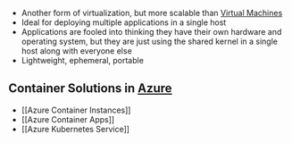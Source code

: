 - Another form of virtualization, but more scalable than [Virtual Machines](Virtual%20Machine.md)
- Ideal for deploying multiple applications in a single host
- Applications are fooled into thinking they have their own hardware and operating system, but they are just using the shared kernel in a single host along with everyone else
- Lightweight, ephemeral, portable

## Container Solutions in [Azure](Azure.md)

- [[Azure Container Instances]]
- [[Azure Container Apps]]
- [[Azure Kubernetes Service]]